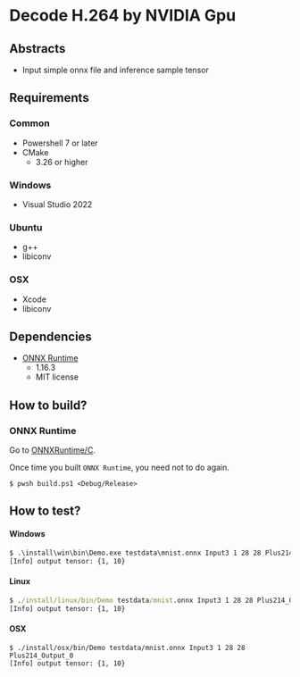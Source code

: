 # Decode H.264 by NVIDIA Gpu

## Abstracts

* Input simple onnx file and inference sample tensor

## Requirements

### Common

* Powershell 7 or later
* CMake
  * 3.26 or higher

### Windows

* Visual Studio 2022

### Ubuntu

* g++
* libiconv

### OSX

* Xcode
* libiconv

## Dependencies

* [ONNX Runtime](https://onnxruntime.ai/)
  * 1.16.3
  * MIT license

## How to build?

### ONNX Runtime

Go to [ONNXRuntime/C](..).

Once time you built `ONNX Runtime`, you need not to do again.

````shell
$ pwsh build.ps1 <Debug/Release>
````

## How to test?

#### Windows

````bat
$ .\install\win\bin\Demo.exe testdata\mnist.onnx Input3 1 28 28 Plus214_Output_0
[Info] output tensor: {1, 10}
````

#### Linux

````bat
$ ./install/linux/bin/Demo testdata/mnist.onnx Input3 1 28 28 Plus214_Output_0
[Info] output tensor: {1, 10}
````

#### OSX

````shell
$ ./install/osx/bin/Demo testdata/mnist.onnx Input3 1 28 28 Plus214_Output_0 
[Info] output tensor: {1, 10}
````